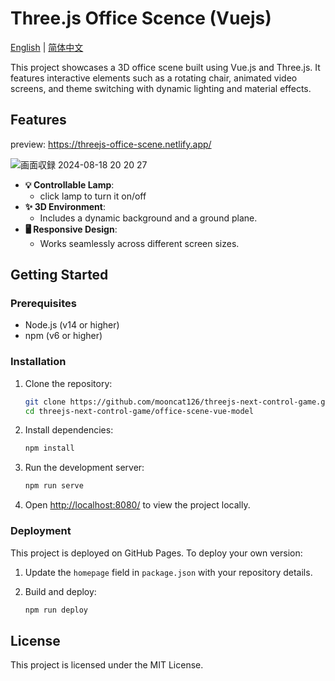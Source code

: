 # Three.js Office Scence (Vuejs)
[English](./README.md) | [简体中文](./README_zh.md)

This project showcases a 3D office scene built using Vue.js and Three.js. It features interactive elements such as a rotating chair, animated video screens, and theme switching with dynamic lighting and material effects.

## Features

preview: https://threejs-office-scene.netlify.app/

![画面収録 2024-08-18 20 20 27](https://github.com/user-attachments/assets/2637131b-a274-4607-8080-8bacee3c5a19)



- **💡 Controllable Lamp**: 
  - click lamp to turn it on/off
- **✨ 3D Environment**: 
  - Includes a dynamic background and a ground plane.
- **🖥 Responsive Design**: 
  - Works seamlessly across different screen sizes.

## Getting Started

### Prerequisites

- Node.js (v14 or higher)
- npm (v6 or higher)

### Installation

1. Clone the repository:

    ```bash
    git clone https://github.com/mooncat126/threejs-next-control-game.git
    cd threejs-next-control-game/office-scene-vue-model
    ```

2. Install dependencies:

    ```bash
    npm install
    ```

3. Run the development server:

    ```bash
    npm run serve
    ```

4. Open [http://localhost:8080/](http://localhost:8080/) to view the project locally.

### Deployment

This project is deployed on GitHub Pages. To deploy your own version:

1. Update the `homepage` field in `package.json` with your repository details.
2. Build and deploy:

    ```bash
    npm run deploy
    ```

## License

This project is licensed under the MIT License.
